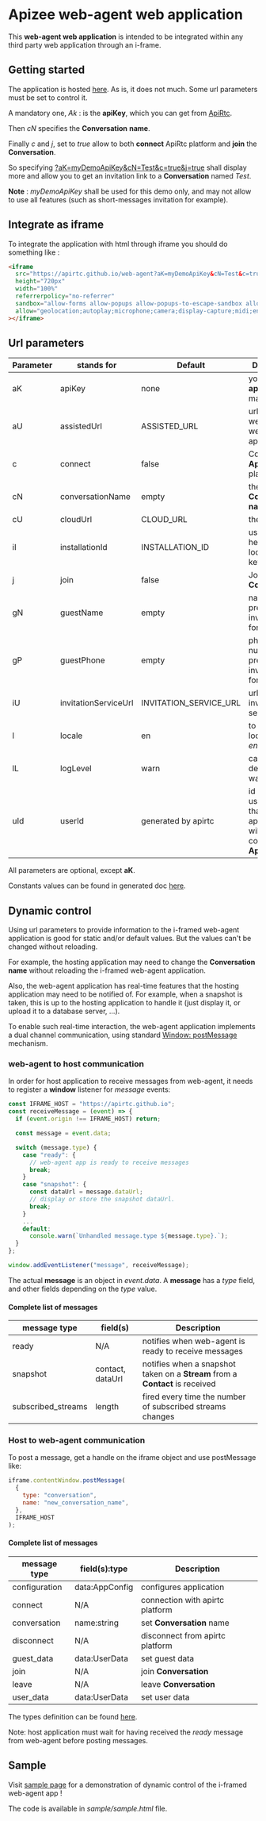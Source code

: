 # Apizee web-agent web application

This **web-agent web application** is intended to be integrated within any third party web application through an i-frame.

## Getting started

The application is hosted <a href="https://apirtc.github.io/web-agent/" target="_blank">here</a>. As is, it does not much. Some url parameters must be set to control it.

A mandatory one, _Ak_ : is the **apiKey**, which you can get from [ApiRtc](https://apirtc.com).

Then _cN_ specifies the **Conversation** **name**.

Finally _c_ and _j_, set to _true_ allow to both **connect** ApiRtc platform and **join** the **Conversation**.

So specifying [?aK=myDemoApiKey&cN=Test&c=true&j=true](https://apirtc.github.io/web-agent?aK=myDemoApiKey&cN=Test&c=true&j=true) shall display more and allow you to get an invitation link to a **Conversation** named _Test_.

**Note** : _myDemoApiKey_ shall be used for this demo only, and may not allow to use all features (such as short-messages invitation for example).

## Integrate as iframe

To integrate the application with html through iframe you should do something like :

```html
<iframe
  src="https://apirtc.github.io/web-agent?aK=myDemoApiKey&cN=Test&c=true&j=true"
  height="720px"
  width="100%"
  referrerpolicy="no-referrer"
  sandbox="allow-forms allow-popups allow-popups-to-escape-sandbox allow-scripts allow-same-origin allow-downloads"
  allow="geolocation;autoplay;microphone;camera;display-capture;midi;encrypted-media;clipboard-write;"
></iframe>
```

## Url parameters

| Parameter | stands for           | Default                | Description                                                                   |
| --------- | -------------------- | ---------------------- | ----------------------------------------------------------------------------- |
| aK        | apiKey               | none                   | your [ApiRtc](https://apirtc.com) **apiKey**, mandatory                       |
| aU        | assistedUrl          | ASSISTED_URL           | url of the web-assisted web application                                       |
| c         | connect              | false                  | Connect with **ApiRtc** platform                                              |
| cN        | conversationName     | empty                  | the **ApiRtc** **Conversation** **name**                                      |
| cU        | cloudUrl             | CLOUD_URL              | the cloud url                                                                 |
| iI        | installationId       | INSTALLATION_ID        | used a header for local-storage keys                                          |
| j         | join                 | false                  | Join the **Conversation**                                                     |
| gN        | guestName            | empty                  | name to be pre-set in the invitation form                                     |
| gP        | guestPhone           | empty                  | phone number to be pre-set in the invitation form                             |
| iU        | invitationServiceUrl | INVITATION_SERVICE_URL | url of the invitation service                                                 |
| l         | locale               | en                     | to force locale to _fr_ or _en_                                               |
| lL        | logLevel             | warn                   | can be debug, info, warn, error                                               |
| uId       | userId               | generated by apirtc    | id of the user-agent that the application will use to connect with **ApiRtc** |

All parameters are optional, except **aK**.

Constants values can be found in generated doc [here](https://apirtc.github.io/web-agent/doc/modules/public_constants.html).

## Dynamic control

Using url parameters to provide information to the i-framed web-agent application is good for static and/or default values. But the values can't be changed without reloading.

For example, the hosting application may need to change the **Conversation** **name** without reloading the i-framed web-agent application.

Also, the web-agent application has real-time features that the hosting application may need to be notified of. For example, when a snapshot is taken, this is up to the hosting application to handle it (just display it, or upload it to a database server, ...).

To enable such real-time interaction, the web-agent application implements a dual channel communication, using standard [Window: postMessage](https://developer.mozilla.org/en-US/docs/Web/API/Window/postMessage) mechanism.

### web-agent to host communication

In order for host application to receive messages from web-agent, it needs to register a **window** listener for _message_ events:

```js
const IFRAME_HOST = "https://apirtc.github.io";
const receiveMessage = (event) => {
  if (event.origin !== IFRAME_HOST) return;

  const message = event.data;

  switch (message.type) {
    case "ready": {
      // web-agent app is ready to receive messages
      break;
    }
    case "snapshot": {
      const dataUrl = message.dataUrl;
      // display or store the snapshot dataUrl.
      break;
    }
    ...
    default:
      console.warn(`Unhandled message.type ${message.type}.`);
  }
};

window.addEventListener("message", receiveMessage);
```

The actual **message** is an object in _event.data_. A **message** has a _type_ field, and other fields depending on the _type_ value.

#### Complete list of messages

| message type       | field(s)         | Description                                                                   |
| ------------------ | ---------------- | ----------------------------------------------------------------------------- |
| ready              | N/A              | notifies when web-agent is ready to receive messages                          |
| snapshot           | contact, dataUrl | notifies when a snapshot taken on a **Stream** from a **Contact** is received |
| subscribed_streams | length           | fired every time the number of subscribed streams changes                     |

### Host to web-agent communication

To post a message, get a handle on the iframe object and use postMessage like:

```js
iframe.contentWindow.postMessage(
  {
    type: "conversation",
    name: "new_conversation_name",
  },
  IFRAME_HOST
);
```

#### Complete list of messages

| message type  | field(s):type  | Description                     |
| ------------- | -------------- | ------------------------------- |
| configuration | data:AppConfig | configures application          |
| connect       | N/A            | connection with apirtc platform |
| conversation  | name:string    | set **Conversation** name       |
| disconnect    | N/A            | disconnect from apirtc platform |
| guest_data    | data:UserData  | set guest data                  |
| join          | N/A            | join **Conversation**           |
| leave         | N/A            | leave **Conversation**          |
| user_data     | data:UserData  | set user data                   |

The types definition can be found [here](https://apirtc.github.io/web-agent/doc/modules/types.html).

Note: host application must wait for having received the _ready_ message from web-agent before posting messages.

## Sample

Visit [sample page](https://apirtc.github.io/web-agent/sample.html) for a demonstration of dynamic control of the i-framed web-agent app !

The code is available in _sample/sample.html_ file.
